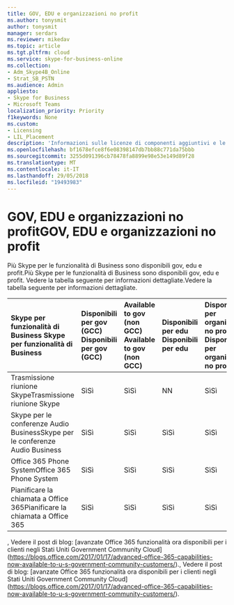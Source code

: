 ```yaml
---
title: GOV, EDU e organizzazioni no profit
ms.author: tonysmit
author: tonysmit
manager: serdars
ms.reviewer: mikedav
ms.topic: article
ms.tgt.pltfrm: cloud
ms.service: skype-for-business-online
ms.collection:
- Adm_Skype4B_Online
- Strat_SB_PSTN
ms.audience: Admin
appliesto:
- Skype for Business
- Microsoft Teams
localization_priority: Priority
f1keywords: None
ms.custom:
- Licensing
- LIL_Placement
description: 'Informazioni sulle licenze di componenti aggiuntivi e le caratteristiche per GOV, EDU e piani organizzazione no profit. '
ms.openlocfilehash: bf1678efce8f6e08398147db7bb88c771da75bbb
ms.sourcegitcommit: 3255d091396cb78478fa8899e98e53e149d89f28
ms.translationtype: MT
ms.contentlocale: it-IT
ms.lasthandoff: 29/05/2018
ms.locfileid: "19493983"
---
```

# <a name="gov-edu-and-non-profit-organizations"></a><span data-ttu-id="f87f6-103">GOV, EDU e organizzazioni no profit</span><span class="sxs-lookup"><span data-stu-id="f87f6-103">GOV, EDU e organizzazioni no profit</span></span>

<span data-ttu-id="f87f6-104">Più Skype per le funzionalità di Business sono disponibili gov, edu e profit.</span><span class="sxs-lookup"><span data-stu-id="f87f6-104">Più Skype per le funzionalità di Business sono disponibili gov, edu e profit.</span></span> <span data-ttu-id="f87f6-105">Vedere la tabella seguente per informazioni dettagliate.</span><span class="sxs-lookup"><span data-stu-id="f87f6-105">Vedere la tabella seguente per informazioni dettagliate.</span></span>

|<span data-ttu-id="f87f6-106"> **Skype per funzionalità di Business** </span><span class="sxs-lookup"><span data-stu-id="f87f6-106"> **Skype per funzionalità di Business** </span></span>|<span data-ttu-id="f87f6-107"> **Disponibili per gov (GCC)** </span><span class="sxs-lookup"><span data-stu-id="f87f6-107"> **Disponibili per gov (GCC)** </span></span>|<span data-ttu-id="f87f6-108"> **Available to gov (non GCC)** </span><span class="sxs-lookup"><span data-stu-id="f87f6-108"> **Available to gov (non GCC)** </span></span>|<span data-ttu-id="f87f6-109"> **Disponibili per edu** </span><span class="sxs-lookup"><span data-stu-id="f87f6-109"> **Disponibili per edu** </span></span>|<span data-ttu-id="f87f6-110"> **Disponibile per organizzazioni no profit** </span><span class="sxs-lookup"><span data-stu-id="f87f6-110"> **Disponibile per organizzazioni no profit** </span></span>|
|:-----|:-----|:-----|:-----|:-----|
|<span data-ttu-id="f87f6-111">Trasmissione riunione Skype</span><span class="sxs-lookup"><span data-stu-id="f87f6-111">Trasmissione riunione Skype</span></span>  <br/> |<span data-ttu-id="f87f6-112">Sì</span><span class="sxs-lookup"><span data-stu-id="f87f6-112">Sì</span></span>  <br/> |<span data-ttu-id="f87f6-113">Sì</span><span class="sxs-lookup"><span data-stu-id="f87f6-113">Sì</span></span>  <br/> |<span data-ttu-id="f87f6-114">N</span><span class="sxs-lookup"><span data-stu-id="f87f6-114">N</span></span>  <br/> |<span data-ttu-id="f87f6-115">Sì</span><span class="sxs-lookup"><span data-stu-id="f87f6-115">Sì</span></span>  <br/> |
|<span data-ttu-id="f87f6-116">Skype per le conferenze Audio Business</span><span class="sxs-lookup"><span data-stu-id="f87f6-116">Skype per le conferenze Audio Business</span></span>  <br/> |<span data-ttu-id="f87f6-117">Sì</span><span class="sxs-lookup"><span data-stu-id="f87f6-117">Sì</span></span>  <br/> |<span data-ttu-id="f87f6-118">Sì</span><span class="sxs-lookup"><span data-stu-id="f87f6-118">Sì</span></span>  <br/> |<span data-ttu-id="f87f6-119">Sì</span><span class="sxs-lookup"><span data-stu-id="f87f6-119">Sì</span></span>  <br/> |<span data-ttu-id="f87f6-120">Sì</span><span class="sxs-lookup"><span data-stu-id="f87f6-120">Sì</span></span>  <br/> |
|<span data-ttu-id="f87f6-121">Office 365 Phone System</span><span class="sxs-lookup"><span data-stu-id="f87f6-121">Office 365 Phone System</span></span>  <br/> |<span data-ttu-id="f87f6-122">Sì</span><span class="sxs-lookup"><span data-stu-id="f87f6-122">Sì</span></span>  <br/> |<span data-ttu-id="f87f6-123">Sì</span><span class="sxs-lookup"><span data-stu-id="f87f6-123">Sì</span></span>  <br/> |<span data-ttu-id="f87f6-124">Sì</span><span class="sxs-lookup"><span data-stu-id="f87f6-124">Sì</span></span>  <br/> |<span data-ttu-id="f87f6-125">Sì</span><span class="sxs-lookup"><span data-stu-id="f87f6-125">Sì</span></span>  <br/> |
|<span data-ttu-id="f87f6-126">Pianificare la chiamata a Office 365</span><span class="sxs-lookup"><span data-stu-id="f87f6-126">Pianificare la chiamata a Office 365</span></span>  <br/> |<span data-ttu-id="f87f6-127">Sì</span><span class="sxs-lookup"><span data-stu-id="f87f6-127">Sì</span></span>  <br/> |<span data-ttu-id="f87f6-128">Sì</span><span class="sxs-lookup"><span data-stu-id="f87f6-128">Sì</span></span>  <br/> |<span data-ttu-id="f87f6-129">Sì</span><span class="sxs-lookup"><span data-stu-id="f87f6-129">Sì</span></span>  <br/> |<span data-ttu-id="f87f6-130">Sì</span><span class="sxs-lookup"><span data-stu-id="f87f6-130">Sì</span></span>  <br/> |
   
<span data-ttu-id="f87f6-131">, Vedere il post di blog: [avanzate Office 365 funzionalità ora disponibili per i clienti negli Stati Uniti Government Community Cloud] (https://blogs.office.com/2017/01/17/advanced-office-365-capabilities-now-available-to-u-s-government-community-customers/).</span><span class="sxs-lookup"><span data-stu-id="f87f6-131">, Vedere il post di blog: [avanzate Office 365 funzionalità ora disponibili per i clienti negli Stati Uniti Government Community Cloud] (https://blogs.office.com/2017/01/17/advanced-office-365-capabilities-now-available-to-u-s-government-community-customers/).</span></span>
